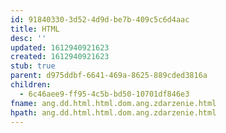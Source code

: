 ```yaml
---
id: 91840330-3d52-4d9d-be7b-409c5c6d4aac
title: HTML
desc: ''
updated: 1612940921623
created: 1612940921623
stub: true
parent: d975ddbf-6641-469a-8625-889cded3816a
children:
  - 6c46aee9-ff95-4c5b-bd50-10701df846e3
fname: ang.dd.html.html.dom.ang.zdarzenie.html
hpath: ang.dd.html.html.dom.ang.zdarzenie.html
---
```




